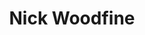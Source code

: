 ---
identifier: nick-woodfine
title: Nick Woodfine
#website:

bio: Nick has been a commercial developer for 15 years working within the telecoms, banking, utilities & public sector, operating freelance for the last 10 of these. Originally inspired to code at an early age through a love of video games. he has returned to his roots developing mobile & PC games & runs a community group to encourage others to do the same.

image_source: '/assets/img/profile/nick.JPG'
---